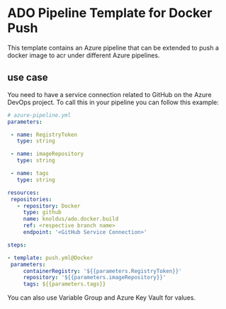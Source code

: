 # ADO Pipeline Template for Docker Push

This template contains an Azure pipeline that can be extended to push a docker image to acr under different Azure pipelines.

## use case

You need to have a service connection related to GitHub on the Azure DevOps project.
To call this in your pipeline you can follow this example:

   ```yaml
  # azure-pipeline.yml
  parameters:

    - name: RegistryToken
      type: string

    - name: imageRepository
      type: string

    - name: tags
      type: string

  resources:
    repositories:
      - repository: Docker
        type: github
        name: knoldus/ado.docker.build
        ref: <respective branch name>
        endpoint: '<GitHub Service Connection>'

  steps:

  - template: push.yml@Docker
    parameters:
        containerRegistry: '${{parameters.RegistryToken}}'
        repository: '${{parameters.imageRepository}}'
        tags: ${{parameters.tags}}
  ```

You can also use Variable Group and Azure Key Vault for values.
